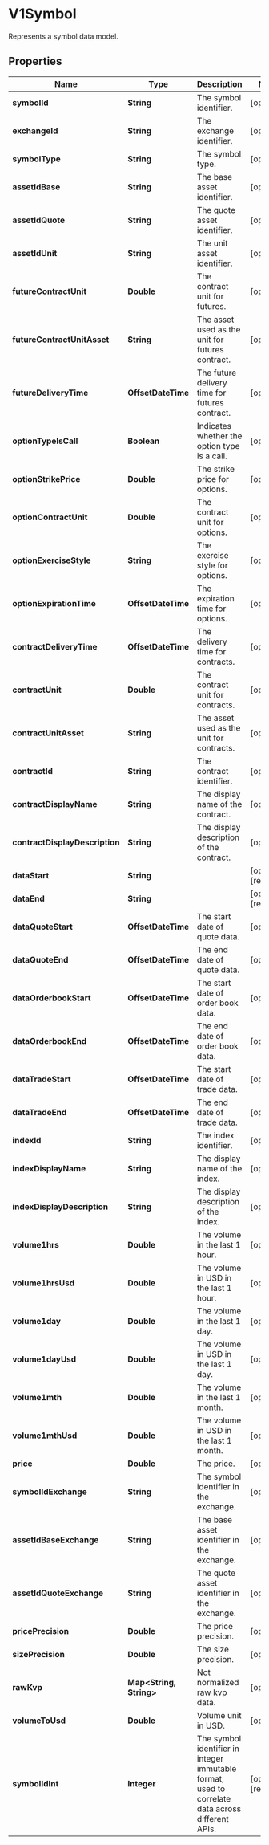 

# V1Symbol

Represents a symbol data model.

## Properties

| Name | Type | Description | Notes |
|------------ | ------------- | ------------- | -------------|
|**symbolId** | **String** | The symbol identifier. |  [optional] |
|**exchangeId** | **String** | The exchange identifier. |  [optional] |
|**symbolType** | **String** | The symbol type. |  [optional] |
|**assetIdBase** | **String** | The base asset identifier. |  [optional] |
|**assetIdQuote** | **String** | The quote asset identifier. |  [optional] |
|**assetIdUnit** | **String** | The unit asset identifier. |  [optional] |
|**futureContractUnit** | **Double** | The contract unit for futures. |  [optional] |
|**futureContractUnitAsset** | **String** | The asset used as the unit for futures contract. |  [optional] |
|**futureDeliveryTime** | **OffsetDateTime** | The future delivery time for futures contract. |  [optional] |
|**optionTypeIsCall** | **Boolean** | Indicates whether the option type is a call. |  [optional] |
|**optionStrikePrice** | **Double** | The strike price for options. |  [optional] |
|**optionContractUnit** | **Double** | The contract unit for options. |  [optional] |
|**optionExerciseStyle** | **String** | The exercise style for options. |  [optional] |
|**optionExpirationTime** | **OffsetDateTime** | The expiration time for options. |  [optional] |
|**contractDeliveryTime** | **OffsetDateTime** | The delivery time for contracts. |  [optional] |
|**contractUnit** | **Double** | The contract unit for contracts. |  [optional] |
|**contractUnitAsset** | **String** | The asset used as the unit for contracts. |  [optional] |
|**contractId** | **String** | The contract identifier. |  [optional] |
|**contractDisplayName** | **String** | The display name of the contract. |  [optional] |
|**contractDisplayDescription** | **String** | The display description of the contract. |  [optional] |
|**dataStart** | **String** |  |  [optional] [readonly] |
|**dataEnd** | **String** |  |  [optional] [readonly] |
|**dataQuoteStart** | **OffsetDateTime** | The start date of quote data. |  [optional] |
|**dataQuoteEnd** | **OffsetDateTime** | The end date of quote data. |  [optional] |
|**dataOrderbookStart** | **OffsetDateTime** | The start date of order book data. |  [optional] |
|**dataOrderbookEnd** | **OffsetDateTime** | The end date of order book data. |  [optional] |
|**dataTradeStart** | **OffsetDateTime** | The start date of trade data. |  [optional] |
|**dataTradeEnd** | **OffsetDateTime** | The end date of trade data. |  [optional] |
|**indexId** | **String** | The index identifier. |  [optional] |
|**indexDisplayName** | **String** | The display name of the index. |  [optional] |
|**indexDisplayDescription** | **String** | The display description of the index. |  [optional] |
|**volume1hrs** | **Double** | The volume in the last 1 hour. |  [optional] |
|**volume1hrsUsd** | **Double** | The volume in USD in the last 1 hour. |  [optional] |
|**volume1day** | **Double** | The volume in the last 1 day. |  [optional] |
|**volume1dayUsd** | **Double** | The volume in USD in the last 1 day. |  [optional] |
|**volume1mth** | **Double** | The volume in the last 1 month. |  [optional] |
|**volume1mthUsd** | **Double** | The volume in USD in the last 1 month. |  [optional] |
|**price** | **Double** | The price. |  [optional] |
|**symbolIdExchange** | **String** | The symbol identifier in the exchange. |  [optional] |
|**assetIdBaseExchange** | **String** | The base asset identifier in the exchange. |  [optional] |
|**assetIdQuoteExchange** | **String** | The quote asset identifier in the exchange. |  [optional] |
|**pricePrecision** | **Double** | The price precision. |  [optional] |
|**sizePrecision** | **Double** | The size precision. |  [optional] |
|**rawKvp** | **Map&lt;String, String&gt;** | Not normalized raw kvp data. |  [optional] |
|**volumeToUsd** | **Double** | Volume unit in USD. |  [optional] |
|**symbolIdInt** | **Integer** | The symbol identifier in integer immutable format, used to correlate data across different APIs. |  [optional] [readonly] |



